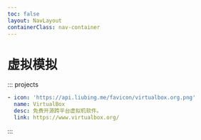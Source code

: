 ```yaml
---
toc: false
layout: NavLayout
containerClass: nav-container
---
```


# 虚拟模拟

::: projects

```yaml
- icon: 'https://api.liubing.me/favicon/virtualbox.org.png'
  name: VirtualBox
  desc: 免费开源跨平台虚拟机软件。
  link: https://www.virtualbox.org/
```

:::
